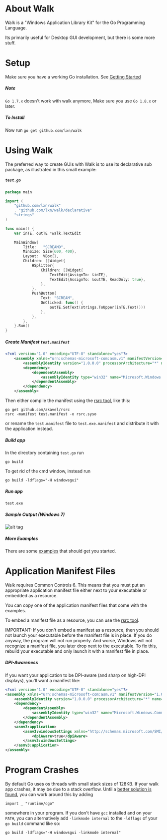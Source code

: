 About Walk
==========

Walk is a "Windows Application Library Kit" for the Go Programming Language.

Its primarily useful for Desktop GUI development, but there is some more stuff.

Setup
=====

Make sure you have a working Go installation.
See [Getting Started](http://golang.org/doc/install.html)

##### Note
`Go 1.7.x` doesn't work with walk anymore, Make sure you use `Go 1.8.x` or later.

##### To Install
Now run `go get github.com/lxn/walk`

Using Walk
==========

The preferred way to create GUIs with Walk is to use its declarative sub package,
as illustrated in this small example:

##### `test.go`

```go
package main

import (
	"github.com/lxn/walk"
	. "github.com/lxn/walk/declarative"
	"strings"
)

func main() {
	var inTE, outTE *walk.TextEdit

	MainWindow{
		Title:   "SCREAMO",
		MinSize: Size{600, 400},
		Layout:  VBox{},
		Children: []Widget{
			HSplitter{
				Children: []Widget{
					TextEdit{AssignTo: &inTE},
					TextEdit{AssignTo: &outTE, ReadOnly: true},
				},
			},
			PushButton{
				Text: "SCREAM",
				OnClicked: func() {
					outTE.SetText(strings.ToUpper(inTE.Text()))
				},
			},
		},
	}.Run()
}
```

##### Create Manifest `test.manifest`

```xml
<?xml version="1.0" encoding="UTF-8" standalone="yes"?>
    <assembly xmlns="urn:schemas-microsoft-com:asm.v1" manifestVersion="1.0">
        <assemblyIdentity version="1.0.0.0" processorArchitecture="*" name="SomeFunkyNameHere" type="win32"/>
        <dependency>
            <dependentAssembly>
                <assemblyIdentity type="win32" name="Microsoft.Windows.Common-Controls" version="6.0.0.0" processorArchitecture="*" publicKeyToken="6595b64144ccf1df" language="*"/>
            </dependentAssembly>
        </dependency>
    </assembly>
```

Then either compile the manifest using the [rsrc tool](https://github.com/akavel/rsrc), like this:

	go get github.com/akavel/rsrc
	rsrc -manifest test.manifest -o rsrc.syso

or rename the `test.manifest` file to `test.exe.manifest` and distribute it with the application instead.

##### Build app

In the directory containing `test.go` run

	go build
	
To get rid of the cmd window, instead run

	go build -ldflags="-H windowsgui"

##### Run app
	
	test.exe
	
##### Sample Output (Windows 7)

![alt tag](http://i.imgur.com/lUrgE2Q.png)

##### More Examples
There are some [examples](examples) that should get you started.

Application Manifest Files
==========================
Walk requires Common Controls 6. This means that you must put an appropriate
application manifest file either next to your executable or embedded as a
resource.

You can copy one of the application manifest files that come with the examples.

To embed a manifest file as a resource, you can use the [rsrc tool](https://github.com/akavel/rsrc).

IMPORTANT: If you don't embed a manifest as a resource, then you should not launch
your executable before the manifest file is in place.
If you do anyway, the program will not run properly. And worse, Windows will not
recognize a manifest file, you later drop next to the executable. To fix this,
rebuild your executable and only launch it with a manifest file in place.

##### DPI-Awareness

If you want your application to be DPI-aware (and sharp on high-DPI displays), you'll want a manifest like:

```xml
<?xml version="1.0" encoding="UTF-8" standalone="yes"?>
<assembly xmlns="urn:schemas-microsoft-com:asm.v1" manifestVersion="1.0" xmlns:asmv3="urn:schemas-microsoft-com:asm.v3">
    <assemblyIdentity version="1.0.0.0" processorArchitecture="*" name="SomeFunkyNameHere" type="win32"/>
    <dependency>
        <dependentAssembly>
            <assemblyIdentity type="win32" name="Microsoft.Windows.Common-Controls" version="6.0.0.0" processorArchitecture="*" publicKeyToken="6595b64144ccf1df" language="*"/>
        </dependentAssembly>
    </dependency>
    <asmv3:application>
        <asmv3:windowsSettings xmlns="http://schemas.microsoft.com/SMI/2005/WindowsSettings">
            <dpiAware>true</dpiAware>
        </asmv3:windowsSettings>
    </asmv3:application>
</assembly>
```

Program Crashes
===============
By default Go uses os threads with small stack sizes of 128KB. If your walk app crashes, it may be due
to a stack overflow. Until a [better solution is found](https://github.com/golang/go/issues/20975),
you can work around this by adding

    import _ "runtime/cgo"

somewhere in your program. If you don't have `gcc` installed and on your `PATH`,
you can alternatively add `-linkmode internal` to the `-ldflags` of your `go build` command like so:

    go build -ldflags="-H windowsgui -linkmode internal"
